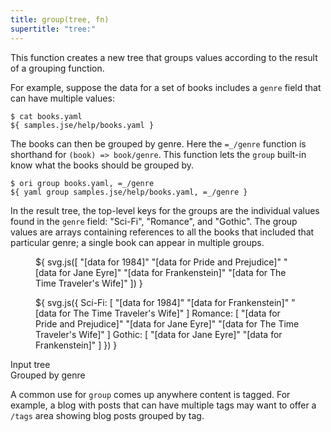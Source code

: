 ```yaml
---
title: group(tree, fn)
supertitle: "tree:"
---
```


This function creates a new tree that groups values according to the result of a grouping function.

For example, suppose the data for a set of books includes a `genre` field that can have multiple values:

```console
$ cat books.yaml
${ samples.jse/help/books.yaml }
```

The books can then be grouped by genre. Here the `=_/genre` function is shorthand for `(book) => book/genre`. This function lets the `group` built-in know what the books should be grouped by.

```console
$ ori group books.yaml, =_/genre
${ yaml group samples.jse/help/books.yaml, =_/genre }
```

In the result tree, the top-level keys for the groups are the individual values found in the `genre` field: "Sci-Fi", "Romance", and "Gothic". The group values are arrays containing references to all the books that included that particular genre; a single book can appear in multiple groups.

<div class="sideBySide">
  <figure>
    ${ svg.js([
      "[data for 1984]"
      "[data for Pride and Prejudice]"
      "[data for Jane Eyre]"
      "[data for Frankenstein]"
      "[data for The Time Traveler's Wife]"
    ]) }
  </figure>
  <figure>
    ${ svg.js({
      Sci-Fi: [
        "[data for 1984]"
        "[data for Frankenstein]"
        "[data for The Time Traveler's Wife]"
      ]
      Romance: [
        "[data for Pride and Prejudice]"
        "[data for Jane Eyre]"
        "[data for The Time Traveler's Wife]"
      ]
      Gothic: [
        "[data for Jane Eyre]"
        "[data for Frankenstein]"
      ]
    }) }
  </figure>
  <figcaption>Input tree</figcaption>
  <figcaption>Grouped by genre</figcaption>
</div>

A common use for `group` comes up anywhere content is tagged. For example, a blog with posts that can have multiple tags may want to offer a `/tags` area showing blog posts grouped by tag.
